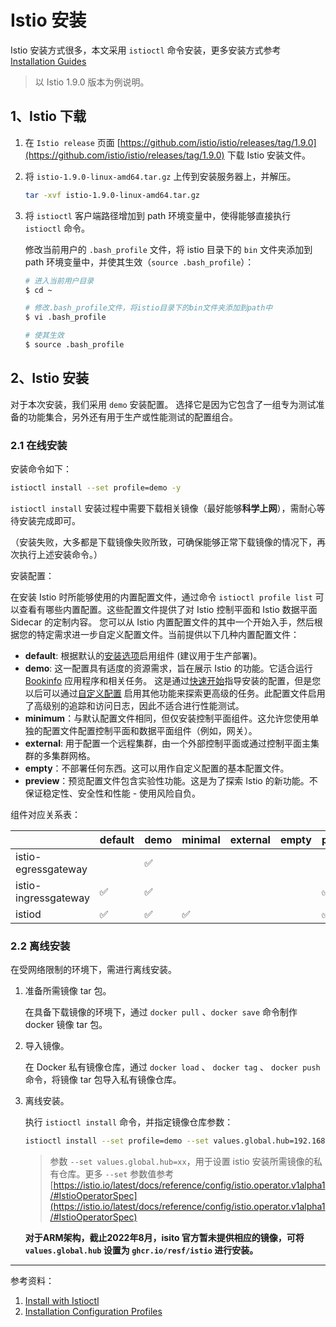 # Istio 安装

Istio 安装方式很多，本文采用 `istioctl` 命令安装，更多安装方式参考 [Installation Guides](https://istio.io/latest/docs/setup/install/)

> 以 Istio 1.9.0 版本为例说明。

## 1、Istio 下载

1. 在 `Istio release` 页面 [https://github.com/istio/istio/releases/tag/1.9.0](https://github.com/istio/istio/releases/tag/1.9.0) 下载 Istio 安装文件。

2. 将 `istio-1.9.0-linux-amd64.tar.gz` 上传到安装服务器上，并解压。

   ```sh
   tar -xvf istio-1.9.0-linux-amd64.tar.gz
   ```

3. 将 `istioctl` 客户端路径增加到 path 环境变量中，使得能够直接执行 `istioctl` 命令。

   修改当前用户的 `.bash_profile` 文件，将 istio 目录下的 `bin` 文件夹添加到 path 环境变量中，并使其生效（`source .bash_profile`）：

   ```sh
   # 进入当前用户目录
   $ cd ~

   # 修改.bash_profile文件，将istio目录下的bin文件夹添加到path中
   $ vi .bash_profile

   # 使其生效
   $ source .bash_profile
   ```

## 2、Istio 安装

对于本次安装，我们采用 `demo` 安装配置。 选择它是因为它包含了一组专为测试准备的功能集合，另外还有用于生产或性能测试的配置组合。

### 2.1 在线安装

安装命令如下：

```sh
istioctl install --set profile=demo -y
```

`istioctl install` 安装过程中需要下载相关镜像（最好能够**科学上网**），需耐心等待安装完成即可。

（安装失败，大多都是下载镜像失败所致，可确保能够正常下载镜像的情况下，再次执行上述安装命令。）

安装配置：

在安装 Istio 时所能够使用的内置配置文件，通过命令 `istioctl profile list` 可以查看有哪些内置配置。这些配置文件提供了对 Istio 控制平面和 Istio 数据平面 Sidecar 的定制内容。 您可以从 Istio 内置配置文件的其中一个开始入手，然后根据您的特定需求进一步自定义配置文件。当前提供以下几种内置配置文件：

- **default**: 根据默认的[安装选项](https://istio.io/latest/docs/reference/config/installation-options/)启用组件 (建议用于生产部署)。
- **demo**: 这一配置具有适度的资源需求，旨在展示 Istio 的功能。它适合运行 [Bookinfo](https://istio.io/latest/zh/docs/examples/bookinfo/) 应用程序和相关任务。 这是通过[快速开始](https://istio.io/latest/zh/docs/setup/getting-started/)指导安装的配置，但是您以后可以通过[自定义配置](https://istio.io/latest/zh/docs/setup/install/istioctl/#customizing-the-configuration) 启用其他功能来探索更高级的任务。此配置文件启用了高级别的追踪和访问日志，因此不适合进行性能测试。
- **minimum**：与默认配置文件相同，但仅安装控制平面组件。这允许您使用单独的配置文件配置控制平面和数据平面组件（例如，网关）。
- **external**: 用于配置一个远程集群，由一个外部控制平面或通过控制平面主集群的多集群网格。
- **empty**：不部署任何东西。这可以用作自定义配置的基本配置文件。
- **preview**：预览配置文件包含实验性功能。这是为了探索 Istio 的新功能。不保证稳定性、安全性和性能 - 使用风险自负。

组件对应关系表：

|  | default | demo | minimal  | external | empty | preview |
| --- | --- | --- | --- | --- | ---  | --- |
| istio-egressgateway | | ✅  | | | | |
| istio-ingressgateway | ✅  | ✅  | | | | ✅  |
| istiod | ✅  | ✅  | ✅  | | | ✅  |

### 2.2 离线安装

在受网络限制的环境下，需进行离线安装。

1. 准备所需镜像 tar 包。

   在具备下载镜像的环境下，通过 `docker pull` 、`docker save` 命令制作 docker 镜像 tar 包。

2. 导入镜像。

   在 Docker 私有镜像仓库，通过 `docker load` 、 `docker tag` 、 `docker push` 命令，将镜像 tar 包导入私有镜像仓库。

3. 离线安装。

   执行 `istioctl install` 命令，并指定镜像仓库参数：

   ```sh
   istioctl install --set profile=demo --set values.global.hub=192.168.161.100/istio -y
   ```

   > 参数 `--set values.global.hub=xx`，用于设置 istio 安装所需镜像的私有仓库。更多 `--set` 参数值参考[https://istio.io/latest/docs/reference/config/istio.operator.v1alpha1/#IstioOperatorSpec](https://istio.io/latest/docs/reference/config/istio.operator.v1alpha1/#IstioOperatorSpec)

   **对于ARM架构，截止2022年8月，isito 官方暂未提供相应的镜像，可将 `values.global.hub` 设置为 `ghcr.io/resf/istio` 进行安装。**

---

参考资料：

1. [Install with Istioctl](https://istio.io/latest/docs/setup/install/istioctl/)
2. [Installation Configuration Profiles
](https://istio.io/latest/docs/setup/additional-setup/config-profiles/)
